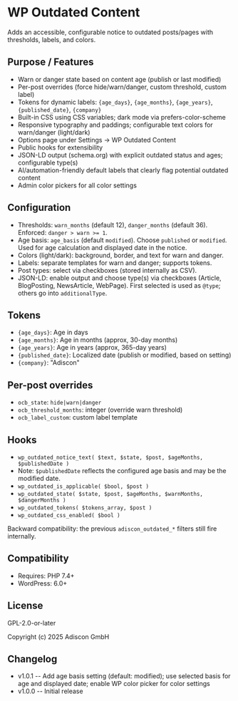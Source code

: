 # WP Outdated Content

Adds an accessible, configurable notice to outdated posts/pages with thresholds, labels, and colors.

## Purpose / Features

- Warn or danger state based on content age (publish or last modified)
- Per-post overrides (force hide/warn/danger, custom threshold, custom label)
- Tokens for dynamic labels: `{age_days}`, `{age_months}`, `{age_years}`, `{published_date}`, `{company}`
- Built-in CSS using CSS variables; dark mode via prefers-color-scheme
- Responsive typography and paddings; configurable text colors for warn/danger (light/dark)
- Options page under Settings -> WP Outdated Content
- Public hooks for extensibility
 - JSON-LD output (schema.org) with explicit outdated status and ages; configurable type(s)
 - AI/automation-friendly default labels that clearly flag potential outdated content
 - Admin color pickers for all color settings

## Configuration

- Thresholds: `warn_months` (default 12), `danger_months` (default 36). Enforced: `danger > warn >= 1`.
- Age basis: `age_basis` (default `modified`). Choose `published` or `modified`. Used for age calculation and displayed date in the notice.
- Colors (light/dark): background, border, and text for warn and danger.
- Labels: separate templates for warn and danger; supports tokens.
- Post types: select via checkboxes (stored internally as CSV).
- JSON-LD: enable output and choose type(s) via checkboxes (Article, BlogPosting, NewsArticle, WebPage). First selected is used as `@type`; others go into `additionalType`.

## Tokens

- `{age_days}`: Age in days
- `{age_months}`: Age in months (approx, 30-day months)
- `{age_years}`: Age in years (approx, 365-day years)
- `{published_date}`: Localized date (publish or modified, based on setting)
- `{company}`: "Adiscon"

## Per-post overrides

- `ocb_state`: `hide|warn|danger`
- `ocb_threshold_months`: integer (override warn threshold)
- `ocb_label_custom`: custom label template

## Hooks

- `wp_outdated_notice_text( $text, $state, $post, $ageMonths, $publishedDate )`
- Note: `$publishedDate` reflects the configured age basis and may be the modified date.
- `wp_outdated_is_applicable( $bool, $post )`
- `wp_outdated_state( $state, $post, $ageMonths, $warnMonths, $dangerMonths )`
- `wp_outdated_tokens( $tokens_array, $post )`
- `wp_outdated_css_enabled( $bool )`

Backward compatibility: the previous `adiscon_outdated_*` filters still fire internally.

## Compatibility

- Requires: PHP 7.4+
- WordPress: 6.0+

## License

GPL-2.0-or-later

Copyright (c) 2025 Adiscon GmbH

## Changelog

- v1.0.1 -- Add age basis setting (default: modified); use selected basis for age and displayed date; enable WP color picker for color settings
- v1.0.0 -- Initial release
